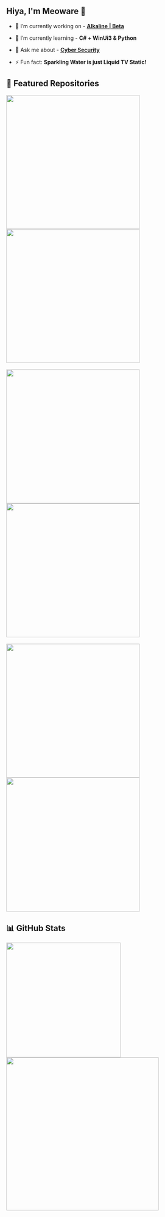 ## Hiya, I'm Meoware 👋

- 🔭 I’m currently working on - **[Alkaline | Beta](https://atomix.one/alkaline)**
- 🌱 I’m currently learning - **C# + WinUi3  &  Python**
- 💬 Ask me about - **[Cyber Security](https://discord.gg/d2n6ndY65x)**

- ⚡ Fun fact: **Sparkling Water is just Liquid TV Static!**


## 🚀 Featured Repositories

<p dir="auto">
  <a href="https://github.com/meowarex/Sapphire-Player">
    <img align="left" src="https://github-readme-stats.vercel.app/api/pin/?username=meowarex&repo=Sapphire-Player&icon_color=FF0097&bg_color=22001B&theme=dark" width="350" style="margin-right: 10px;">
  </a>
  <a href="https://github.com/meowarex/Alkaline-GTK">
    <img align="left" src="https://github-readme-stats.vercel.app/api/pin/?username=meowarex&repo=Alkaline-GTK&icon_color=FF0097&bg_color=22001B&theme=dark" width="350">
  </a>
  <br clear="left" />
  
  <br clear="left" />
    <a href="https://github.com/meowarex/TobiiTile">
    <img align="left" src="https://github-readme-stats.vercel.app/api/pin/?username=meowarex&repo=TobiiTile&icon_color=FF0097&bg_color=22001B&theme=dark" width="350">
  </a>
  <a href="https://github.com/meowarex/Seafile-Theme">
    <img align="left" src="https://github-readme-stats.vercel.app/api/pin/?username=meowarex&repo=Seafile-Theme&icon_color=FF0097&bg_color=22001B&theme=dark" width="350">
  </a>
</p>
  <br clear="left" />
  
  <br clear="left" />
    <a href="https://github.com/meowarex/UserTimezones">
    <img align="left" src="https://github-readme-stats.vercel.app/api/pin/?username=meowarex&repo=UserTimezones&icon_color=FF0097&bg_color=22001B&theme=dark" width="350">
  </a>
  <a href="https://github.com/meowarex/RED-FLUX">
    <img align="left" src="https://github-readme-stats.vercel.app/api/pin/?username=meowarex&repo=RED-FLUX&icon_color=FF0097&bg_color=22001B&theme=dark" width="350">
  </a>
</p>

<br clear="left" />

## 📊 GitHub Stats

<p dir="auto">
  <a href="https://github.com/search?q=owner%3Ameowarex+language%3AVue+&type=code">
    <img align="left" src="http://23.27.6.132:9000/top-langs/?username=meowarex&langs_count=8&hide=css,scss,html,php,ejs&title_color=ffffff&text_color=c9cacc&icon_color=FF0097&bg_color=22001B&layout=compact" width="300" style="margin-right: 40px;">
  </a>
  
  <a href="https://atomix.one">
    <img align="left" src="http://23.27.6.132:9000/?username=meowarex&count_private=true&show_icons=true&hide_title=true&include_all_commits=true&theme=dark&icon_color=FF0097&bg_color=22001B" width="400">
  </a>
</p>

<br clear="left" />
